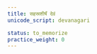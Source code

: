 ```yaml
---
title: सहस्रशीर्षं देवं
unicode_script: devanagari

status: to_memorize
practice_weight: 0
---
```

<div class="js_include" includetitle="false" newlevelforh1="2" unfilled url="/vedAH_yajuH/taittirIyam/AraNyakam/sarva-prastutiH/06/11_sahasrashIrSham/"></div>